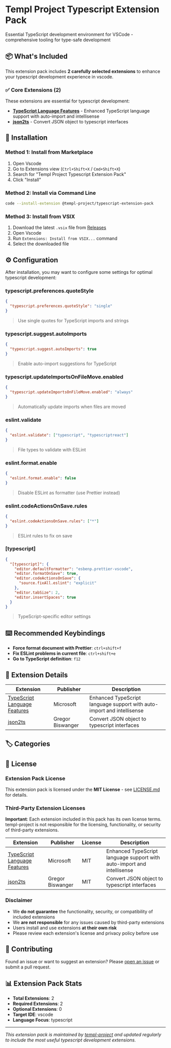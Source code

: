 # Templ Project Typescript Extension Pack

Essential TypeScript development environment for VSCode - comprehensive tooling for type-safe development

## 📦 What's Included

This extension pack includes **2 carefully selected extensions** to enhance your typescript development experience in vscode.

### ✅ Core Extensions (2)

These extensions are essential for typescript development:

- **[TypeScript Language Features](https://marketplace.visualstudio.com/items?itemName=ms-vscode.vscode-typescript-next)** - Enhanced TypeScript language support with auto-import and intellisense
- **[json2ts](https://marketplace.visualstudio.com/items?itemName=GregorBiswanger.json2ts)** - Convert JSON object to typescript interfaces

## 🚀 Installation

### Method 1: Install from Marketplace

1. Open Vscode
2. Go to Extensions view (`Ctrl+Shift+X` / `Cmd+Shift+X`)
3. Search for "Templ Project Typescript Extension Pack"
4. Click "Install"

### Method 2: Install via Command Line

```bash
code --install-extension @templ-project/typescript-extension-pack
```

### Method 3: Install from VSIX

1. Download the latest `.vsix` file from [Releases](https://github.com/templ-project/vscode-extensions/releases)
2. Open Vscode
3. Run `Extensions: Install from VSIX...` command
4. Select the downloaded file

## ⚙️ Configuration

After installation, you may want to configure some settings for optimal typescript development:

### typescript.preferences.quoteStyle

```json
{
  "typescript.preferences.quoteStyle": "single"
}
```

> Use single quotes for TypeScript imports and strings

### typescript.suggest.autoImports

```json
{
  "typescript.suggest.autoImports": true
}
```

> Enable auto-import suggestions for TypeScript

### typescript.updateImportsOnFileMove.enabled

```json
{
  "typescript.updateImportsOnFileMove.enabled": "always"
}
```

> Automatically update imports when files are moved

### eslint.validate

```json
{
  "eslint.validate": ["typescript", "typescriptreact"]
}
```

> File types to validate with ESLint

### eslint.format.enable

```json
{
  "eslint.format.enable": false
}
```

> Disable ESLint as formatter (use Prettier instead)

### eslint.codeActionsOnSave.rules

```json
{
  "eslint.codeActionsOnSave.rules": ["*"]
}
```

> ESLint rules to fix on save

### [typescript]

```json
{
  "[typescript]": {
    "editor.defaultFormatter": "esbenp.prettier-vscode",
    "editor.formatOnSave": true,
    "editor.codeActionsOnSave": {
      "source.fixAll.eslint": "explicit"
    },
    "editor.tabSize": 2,
    "editor.insertSpaces": true
  }
}
```

> TypeScript-specific editor settings

## ⌨️ Recommended Keybindings

- **Force format document with Prettier**: `ctrl+shift+f`
- **Fix ESLint problems in current file**: `ctrl+shift+e`
- **Go to TypeScript definition**: `f12`

## 📝 Extension Details

| Extension                                                                                                            | Publisher        | Description                                                            |
| -------------------------------------------------------------------------------------------------------------------- | ---------------- | ---------------------------------------------------------------------- |
| [TypeScript Language Features](https://marketplace.visualstudio.com/items?itemName=ms-vscode.vscode-typescript-next) | Microsoft        | Enhanced TypeScript language support with auto-import and intellisense |
| [json2ts](https://marketplace.visualstudio.com/items?itemName=GregorBiswanger.json2ts)                               | Gregor Biswanger | Convert JSON object to typescript interfaces                           |

## 🏷️ Categories

## 📄 License

### Extension Pack License

This extension pack is licensed under the **MIT License** - see [LICENSE.md](https://github.com/templ-project/vscode-extensions/blob/main/packages/vscode/typescript/LICENSE.md) for details.

### Third-Party Extension Licenses

**Important**: Each extension included in this pack has its own license terms. templ-project is not responsible for the licensing, functionality, or security of third-party extensions.

| Extension                                                                                                            | Publisher        | License | Description                                                            |
| -------------------------------------------------------------------------------------------------------------------- | ---------------- | ------- | ---------------------------------------------------------------------- |
| [TypeScript Language Features](https://marketplace.visualstudio.com/items?itemName=ms-vscode.vscode-typescript-next) | Microsoft        | MIT     | Enhanced TypeScript language support with auto-import and intellisense |
| [json2ts](https://marketplace.visualstudio.com/items?itemName=GregorBiswanger.json2ts)                               | Gregor Biswanger | MIT     | Convert JSON object to typescript interfaces                           |

### Disclaimer

- We **do not guarantee** the functionality, security, or compatibility of included extensions
- We **are not responsible** for any issues caused by third-party extensions
- Users install and use extensions **at their own risk**
- Please review each extension's license and privacy policy before use

## 🤝 Contributing

Found an issue or want to suggest an extension? Please [open an issue](https://github.com/templ-project/vscode-extensions/issues) or submit a pull request.

## 📊 Extension Pack Stats

- **Total Extensions**: 2
- **Required Extensions**: 2
- **Optional Extensions**: 0
- **Target IDE**: vscode
- **Language Focus**: typescript

---

_This extension pack is maintained by [templ-project](https://github.com/templ-project) and updated regularly to include the most useful typescript development extensions._

